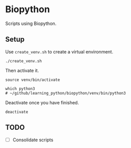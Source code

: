 # Biopython

Scripts using Biopython.

## Setup

Use `create_venv.sh` to create a virtual environment.

```console
./create_venv.sh
```

Then activate it.

```console
source venv/bin/activate

which python3
# ~/github/learning_python/biopython/venv/bin/python3
```

Deactivate once you have finished.

```console
deactivate
```

## TODO

- [ ] Consolidate scripts
